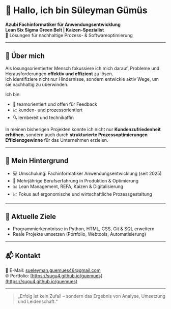 # 👋 Hallo, ich bin Süleyman Gümüs

**Azubi Fachinformatiker für Anwendungsentwicklung**  
**Lean Six Sigma Green Belt | Kaizen-Spezialist**  
🎯 Lösungen für nachhaltige Prozess- & Softwareoptimierung

---

## 🚀 Über mich

Als lösungsorientierter Mensch fokussiere ich mich darauf, Probleme und Herausforderungen **effektiv und effizient** zu lösen.  
Ich identifiziere nicht nur Hindernisse, sondern entwickle aktiv Wege, um sie nachhaltig zu überwinden.

Ich bin:

- 🤝 teamorientiert und offen für Feedback
- 📈 kunden- und prozessorientiert
- 🔍 lernbereit und technikaffin

In meinen bisherigen Projekten konnte ich nicht nur **Kundenzufriedenheit erhöhen**, sondern auch durch **strukturierte Prozessoptimierungen** **Effizienzgewinne** für das Unternehmen erzielen.

---

## 💼 Mein Hintergrund

- 💻 Umschulung: Fachinformatiker Anwendungsentwicklung (seit 2025)
- 🧠 Mehrjährige Berufserfahrung in Produktion & Optimierung
- 📊 Lean Management, REFA, Kaizen & Digitalisierung
- 📈 Fokus auf ergonomische und wirtschaftliche Prozessgestaltung

---

## 🔧 Aktuelle Ziele

- Programmierkenntnisse in Python, HTML, CSS, Git & SQL erweitern  
- Reale Projekte umsetzen (Portfolio, Webtools, Automatisierung)

---

## 📬 Kontakt

📧 E-Mail: sueleyman.guemues46@gmail.com  
🌐 Portfolio: [https://sugu4.github.io/guemues](https://sugu4.github.io/guemues)

---

> „Erfolg ist kein Zufall – sondern das Ergebnis von Analyse, Umsetzung und Leidenschaft.“

